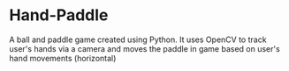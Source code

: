 # Hand-Paddle
A ball and paddle game created using Python. It uses OpenCV to track user's hands via a camera and moves the paddle in game based on user's hand movements (horizontal)
